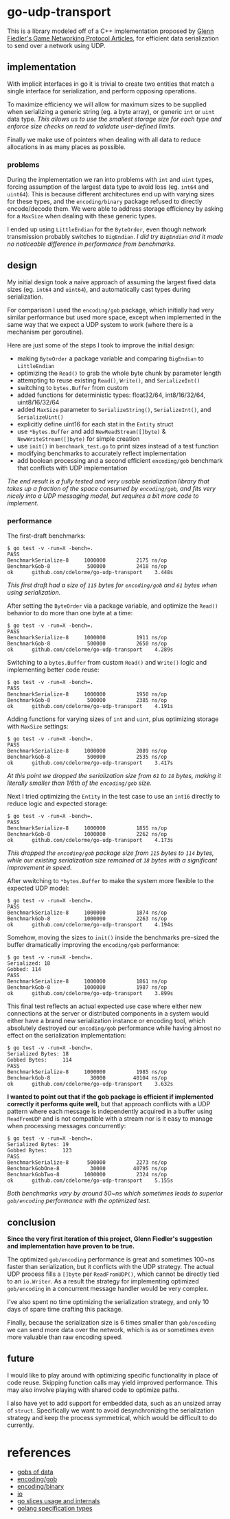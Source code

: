 
# go-udp-transport

This is a library modeled off of a C++ implementation proposed by [Glenn Fiedler's Game Networking Protocol Articles](http://gafferongames.com/2016/05/10/building-a-game-network-protocol/), for efficient data serialization to send over a network using UDP.


## implementation

With implicit interfaces in go it is trivial to create two entities that match a single interface for serialization, and perform opposing operations.

To maximize efficiency we will allow for maximum sizes to be supplied when serializing a generic string (eg. a byte array), or generic `int` or `uint` data type.  _This allows us to use the smallest storage size for each type and enforce size checks on read to validate user-defined limits._

Finally we make use of pointers when dealing with all data to reduce allocations in as many places as possible.


### problems

During the implementation we ran into problems with `int` and `uint` types, forcing assumption of the largest data type to avoid loss (eg. `int64` and `uint64`).  This is because different architectures end up with varying sizes for these types, and the `encoding/binary` package refused to directly encode/decode them.  We were able to address storage efficiency by asking for a `MaxSize` when dealing with these generic types.

I ended up using `LittleEndian` for the `ByteOrder`, even though network transmission probably switches to `BigEndian`.  _I did try `BigEndian` and it made no noticeable difference in performance from benchmarks._


## design

My initial design took a naive approach of assuming the largest fixed data sizes (eg. `int64` and `uint64`), and automatically cast types during serialization.

For comparison I used the `encoding/gob` package, which initially had very similar performance but used more space, except when implemented in the same way that we expect a UDP system to work (where there is a mechanism per goroutine).

Here are just some of the steps I took to improve the initial design:

- making `ByteOrder` a package variable and comparing `BigEndian` to `LittleEndian`
- optimizing the `Read()` to grab the whole byte chunk by parameter length
- attempting to reuse existing `Read()`, `Write()`, and `SerializeInt()`
- switching to `bytes.Buffer` from custom
- added functions for deterministic types: float32/64, int8/16/32/64, uint8/16/32/64
- added `MaxSize` parameter to `SerializeString()`, `SerializeInt()`, and `SerializeUint()`
- explicitly define uint16 for each stat in the `Entity` struct
- use `*bytes.Buffer` and add `NewReadStream([]byte)` & `NewWriteStream([]byte)` for simple creation
- use `init()` in `benchmark_test.go` to print sizes instead of a test function
- modifying benchmarks to accurately reflect implementation
- add boolean processing and a second efficient `encoding/gob` benchmark that conflicts with UDP implementation

_The end result is a fully tested and very usable serialization library that takes up a fraction of the space consumed by `encoding/gob`, and fits very nicely into a UDP messaging model, but requires a bit more code to implement._


### performance

The first-draft benchmarks:

	$ go test -v -run=X -bench=.
	PASS
	BenchmarkSerialize-8	 1000000	      2175 ns/op
	BenchmarkGob-8      	  500000	      2418 ns/op
	ok  	github.com/cdelorme/go-udp-transport	3.448s

_This first draft had a size of `115` bytes for `encoding/gob` and `61` bytes when using serialization._

After setting the `ByteOrder` via a package variable, and optimize the `Read()` behavior to do more than one byte at a time:

	$ go test -v -run=X -bench=.
	PASS
	BenchmarkSerialize-8	 1000000	      1911 ns/op
	BenchmarkGob-8      	  500000	      2650 ns/op
	ok  	github.com/cdelorme/go-udp-transport	4.289s

Switching to a `bytes.Buffer` from custom `Read()` and `Write()` logic and implementing better code reuse:

	$ go test -v -run=X -bench=.
	PASS
	BenchmarkSerialize-8	 1000000	      1950 ns/op
	BenchmarkGob-8      	  500000	      2385 ns/op
	ok  	github.com/cdelorme/go-udp-transport	4.191s

Adding functions for varying sizes of `int` and `uint`, plus optimizing storage with `MaxSize` settings:

	$ go test -v -run=X -bench=.
	PASS
	BenchmarkSerialize-8	 1000000	      2089 ns/op
	BenchmarkGob-8      	  500000	      2535 ns/op
	ok  	github.com/cdelorme/go-udp-transport	3.417s

_At this point we dropped the serialization size from `61` to `18` bytes, making it literally smaller than 1/6th of the `encoding/gob` size._

Next I tried optimizing the `Entity` in the test case to use an `int16` directly to reduce logic and expected storage:

	$ go test -v -run=X -bench=.
	PASS
	BenchmarkSerialize-8	 1000000	      1855 ns/op
	BenchmarkGob-8      	 1000000	      2262 ns/op
	ok  	github.com/cdelorme/go-udp-transport	4.173s

_This dropped the `encoding/gob` package size from `115` bytes to `114` bytes, while our existing serialization size remained at `18` bytes with a significant improvement in speed._

After wwitching to `*bytes.Buffer` to make the system more flexible to the expected UDP model:

	$ go test -v -run=X -bench=.
	PASS
	BenchmarkSerialize-8	 1000000	      1874 ns/op
	BenchmarkGob-8      	 1000000	      2263 ns/op
	ok  	github.com/cdelorme/go-udp-transport	4.194s

Somehow, moving the sizes to `init()` inside the benchmarks pre-sized the buffer dramatically improving the `encoding/gob` performance:

	$ go test -v -run=X -bench=.
	Serialized: 18
	Gobbed: 114
	PASS
	BenchmarkSerialize-8	 1000000	      1861 ns/op
	BenchmarkGob-8      	 1000000	      1987 ns/op
	ok  	github.com/cdelorme/go-udp-transport	3.899s

This final test reflects an actual expected use case where either new connections at the server or distributed components in a system would either have a brand new serialization instance or encoding tool, which absolutely destroyed our `encoding/gob` performance while having almost no effect on the serialization implementation:

	$ go test -v -run=X -bench=.
	Serialized Bytes: 18
	Gobbed Bytes:     114
	PASS
	BenchmarkSerialize-8	 1000000	      1985 ns/op
	BenchmarkGob-8      	   30000	     40104 ns/op
	ok  	github.com/cdelorme/go-udp-transport	3.632s

**I wanted to point out that if the gob package is efficient if implemented correctly it performs quite well,** but that approach conflicts with a UDP pattern where each message is independently acquired in a buffer using `ReadFromUDP` and is not compatible with a stream nor is it easy to manage when processing messages concurrently:

	$ go test -v -run=X -bench=.
	Serialized Bytes: 19
	Gobbed Bytes:     123
	PASS
	BenchmarkSerialize-8	  500000	      2273 ns/op
	BenchmarkGobOne-8   	   30000	     40795 ns/op
	BenchmarkGobTwo-8   	 1000000	      2324 ns/op
	ok  	github.com/cdelorme/go-udp-transport	5.155s

_Both benchmarks vary by around 50~ns which sometimes leads to superior `gob/encoding` performance with the optimized test._


## conclusion

**Since the very first iteration of this project, Glenn Fiedler's suggestion and implementation have proven to be true.**

The optimized `gob/encoding` performance is great and sometimes 100~ns faster than serialization, but it conflicts with the UDP strategy.  The actual UDP process fills a `[]byte` per `ReadFromUDP()`, which cannot be directly tied to an `io.Writer`.  As a result the strategy for implementing optimized `gob/encoding` in a concurrent message handler would be very complex.

I've also spent no time optimizing the serialization strategy, and only 10 days of spare time crafting this package.

Finally, because the serialization size is 6 times smaller than `gob/encoding` we can send more data over the network, which is as or sometimes even more valuable than raw encoding speed.


## future

I would like to play around with optimizing specific functionality in place of code reuse.  Skipping function calls may yield improved performance.  This may also involve playing with shared code to optimize paths.

I also have yet to add support for embedded data, such as an unsized array of `struct`.  Specifically we want to avoid desynchronizing the serialization strategy and keep the process symmetrical, which would be difficult to do currently.


# references

- [gobs of data](https://blog.golang.org/gobs-of-data)
- [encoding/gob](https://golang.org/pkg/encoding/gob/)
- [encoding/binary](https://golang.org/pkg/encoding/binary/)
- [io](https://golang.org/pkg/io/)
- [go slices usage and internals](https://blog.golang.org/go-slices-usage-and-internals)
- [golang specification types](https://golang.org/ref/spec#Types)
